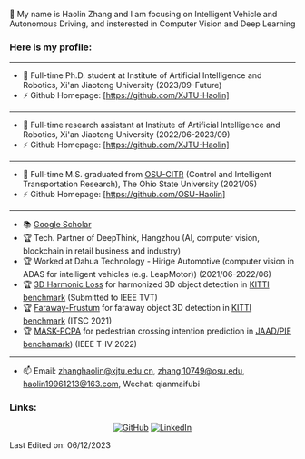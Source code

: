 👋 My name is Haolin Zhang and I am focusing on Intelligent Vehicle and Autonomous Driving, and insterested in Computer Vision and Deep Learning 

### Here is my profile:  
----------------------------------------------------------------------------------------------------------------------------------------
- 🔭 Full-time Ph.D. student at Institute of Artificial Intelligence and Robotics, Xi'an Jiaotong University (2023/09-Future)
- ⚡ Github Homepage: [https://github.com/XJTU-Haolin]
----------------------------------------------------------------------------------------------------------------------------------------
- 🔭 Full-time research assistant at Institute of Artificial Intelligence and Robotics, Xi'an Jiaotong University (2022/06-2023/09)
- ⚡ Github Homepage: [https://github.com/XJTU-Haolin]
----------------------------------------------------------------------------------------------------------------------------------------
- 🔭 Full-time M.S. graduated from [OSU-CITR](https://citr.osu.edu/people.html) (Control and Intelligent Transportation Research), The Ohio State University (2021/05)  
- ⚡ Github Homepage: [https://github.com/OSU-Haolin]
----------------------------------------------------------------------------------------------------------------------------------------
- 📚 [Google Scholar](https://scholar.google.com/citations?hl=en&user=odp2WtkAAAAJ)       
- 🏆 Tech. Partner of DeepThink, Hangzhou (AI, computer vision, blockchain in retail business and industry) 
- 🏆 Worked at Dahua Technology - Hirige Automotive (computer vision in ADAS for intelligent vehicles (e.g. LeapMotor)) (2021/06-2022/06)
- 🏆 [3D Harmonic Loss](https://github.com/XJTU-Haolin/3D_Harmonic_Loss_for_Object_Detection) for harmonized 3D object detection in [KITTI benchmark](https://www.cvlibs.net/datasets/kitti/eval_object_detail.php?&result=cf021462bb1955480c0c5ebe6c1756545bf98566) (Submitted to IEEE TVT)         
- 🏆 [Faraway-Frustum](https://github.com/dongfang-steven-yang/faraway-frustum) for faraway object 3D detection in [KITTI benchmark](http://www.cvlibs.net/datasets/kitti/eval_object_detail.php?&result=48cc1c0c27874e2cc19cbcc76654e9a01c5403a0) (ITSC 2021)    
- 🏆 [MASK-PCPA](https://github.com/OSU-Haolin/Pedestrian_Crossing_Intention_Prediction) for pedestrian crossing intention prediction in [JAAD/PIE benchamark](https://data.nvision2.eecs.yorku.ca/PIE_dataset/)) (IEEE T-IV 2022)       
----------------------------------------------------------------------------------------------------------------------------------------

- 📫 Email: zhanghaolin@xjtu.edu.cn, zhang.10749@osu.edu, haolin19961213@163.com, Wechat: qianmaifubi

### Links:
<p align="center">
	<a href="https://github.com/OSU-Haolin"><img src="https://img.icons8.com/bubbles/50/000000/github.png" alt="GitHub"/></a>
	<a href="https://www.linkedin.com/in/%E7%9A%93%E9%9C%96-%E5%BC%A0-a54a4b202/"><img src="https://img.icons8.com/bubbles/50/000000/linkedin.png" alt="LinkedIn"/></a>  
</p>

Last Edited on: 06/12/2023  
